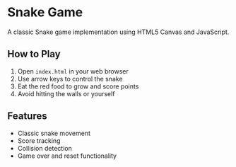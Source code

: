 # Snake Game

A classic Snake game implementation using HTML5 Canvas and JavaScript.

## How to Play

1. Open `index.html` in your web browser
2. Use arrow keys to control the snake
3. Eat the red food to grow and score points
4. Avoid hitting the walls or yourself

## Features

- Classic snake movement
- Score tracking
- Collision detection
- Game over and reset functionality
